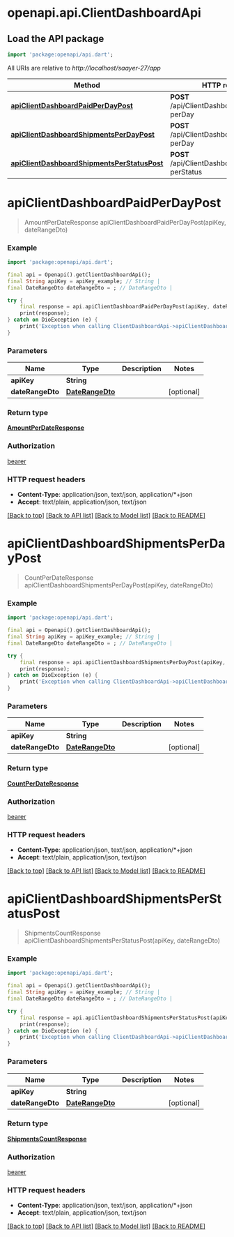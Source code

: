 # openapi.api.ClientDashboardApi

## Load the API package
```dart
import 'package:openapi/api.dart';
```

All URIs are relative to *http://localhost/saayer-27/app*

Method | HTTP request | Description
------------- | ------------- | -------------
[**apiClientDashboardPaidPerDayPost**](ClientDashboardApi.md#apiclientdashboardpaidperdaypost) | **POST** /api/ClientDashboard/paid-perDay | 
[**apiClientDashboardShipmentsPerDayPost**](ClientDashboardApi.md#apiclientdashboardshipmentsperdaypost) | **POST** /api/ClientDashboard/shipments-perDay | 
[**apiClientDashboardShipmentsPerStatusPost**](ClientDashboardApi.md#apiclientdashboardshipmentsperstatuspost) | **POST** /api/ClientDashboard/shipments-perStatus | 


# **apiClientDashboardPaidPerDayPost**
> AmountPerDateResponse apiClientDashboardPaidPerDayPost(apiKey, dateRangeDto)



### Example
```dart
import 'package:openapi/api.dart';

final api = Openapi().getClientDashboardApi();
final String apiKey = apiKey_example; // String | 
final DateRangeDto dateRangeDto = ; // DateRangeDto | 

try {
    final response = api.apiClientDashboardPaidPerDayPost(apiKey, dateRangeDto);
    print(response);
} catch on DioException (e) {
    print('Exception when calling ClientDashboardApi->apiClientDashboardPaidPerDayPost: $e\n');
}
```

### Parameters

Name | Type | Description  | Notes
------------- | ------------- | ------------- | -------------
 **apiKey** | **String**|  | 
 **dateRangeDto** | [**DateRangeDto**](DateRangeDto.md)|  | [optional] 

### Return type

[**AmountPerDateResponse**](AmountPerDateResponse.md)

### Authorization

[bearer](../README.md#bearer)

### HTTP request headers

 - **Content-Type**: application/json, text/json, application/*+json
 - **Accept**: text/plain, application/json, text/json

[[Back to top]](#) [[Back to API list]](../README.md#documentation-for-api-endpoints) [[Back to Model list]](../README.md#documentation-for-models) [[Back to README]](../README.md)

# **apiClientDashboardShipmentsPerDayPost**
> CountPerDateResponse apiClientDashboardShipmentsPerDayPost(apiKey, dateRangeDto)



### Example
```dart
import 'package:openapi/api.dart';

final api = Openapi().getClientDashboardApi();
final String apiKey = apiKey_example; // String | 
final DateRangeDto dateRangeDto = ; // DateRangeDto | 

try {
    final response = api.apiClientDashboardShipmentsPerDayPost(apiKey, dateRangeDto);
    print(response);
} catch on DioException (e) {
    print('Exception when calling ClientDashboardApi->apiClientDashboardShipmentsPerDayPost: $e\n');
}
```

### Parameters

Name | Type | Description  | Notes
------------- | ------------- | ------------- | -------------
 **apiKey** | **String**|  | 
 **dateRangeDto** | [**DateRangeDto**](DateRangeDto.md)|  | [optional] 

### Return type

[**CountPerDateResponse**](CountPerDateResponse.md)

### Authorization

[bearer](../README.md#bearer)

### HTTP request headers

 - **Content-Type**: application/json, text/json, application/*+json
 - **Accept**: text/plain, application/json, text/json

[[Back to top]](#) [[Back to API list]](../README.md#documentation-for-api-endpoints) [[Back to Model list]](../README.md#documentation-for-models) [[Back to README]](../README.md)

# **apiClientDashboardShipmentsPerStatusPost**
> ShipmentsCountResponse apiClientDashboardShipmentsPerStatusPost(apiKey, dateRangeDto)



### Example
```dart
import 'package:openapi/api.dart';

final api = Openapi().getClientDashboardApi();
final String apiKey = apiKey_example; // String | 
final DateRangeDto dateRangeDto = ; // DateRangeDto | 

try {
    final response = api.apiClientDashboardShipmentsPerStatusPost(apiKey, dateRangeDto);
    print(response);
} catch on DioException (e) {
    print('Exception when calling ClientDashboardApi->apiClientDashboardShipmentsPerStatusPost: $e\n');
}
```

### Parameters

Name | Type | Description  | Notes
------------- | ------------- | ------------- | -------------
 **apiKey** | **String**|  | 
 **dateRangeDto** | [**DateRangeDto**](DateRangeDto.md)|  | [optional] 

### Return type

[**ShipmentsCountResponse**](ShipmentsCountResponse.md)

### Authorization

[bearer](../README.md#bearer)

### HTTP request headers

 - **Content-Type**: application/json, text/json, application/*+json
 - **Accept**: text/plain, application/json, text/json

[[Back to top]](#) [[Back to API list]](../README.md#documentation-for-api-endpoints) [[Back to Model list]](../README.md#documentation-for-models) [[Back to README]](../README.md)

